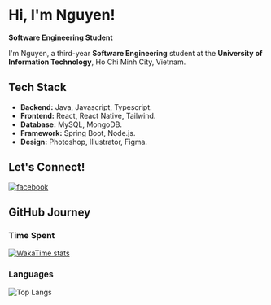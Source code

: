 # Hi, I'm Nguyen!  

**Software Engineering Student**  

I'm Nguyen, a third-year **Software Engineering** student at the **University of Information Technology**, Ho Chi Minh City, Vietnam.  

## Tech Stack 
- **Backend:** Java, Javascript, Typescript. 
- **Frontend:** React, React Native, Tailwind.
- **Database:** MySQL, MongoDB.
- **Framework:** Spring Boot, Node.js. 
- **Design:** Photoshop, Illustrator, Figma.  

## Let's Connect!  
[![facebook](https://img.shields.io/badge/Facebook-1877F2?style=for-the-badge&logo=facebook&logoColor=white)](https://www.facebook.com/tran.nguyen.262468/)  

## GitHub Journey  

### Time Spent  
[![WakaTime stats](https://github-readme-stats.vercel.app/api/wakatime?username=NguyenIsHere&layout=compact&theme=dracula)](https://github.com/anuraghazra/github-readme-stats)  

### Languages  
![Top Langs](https://github-readme-stats.vercel.app/api/top-langs/?username=NguyenIsHere&layout=compact&theme=dracula&langs_count=8)  
